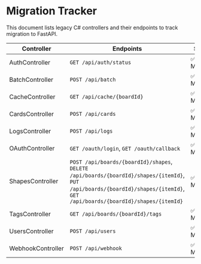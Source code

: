 # Migration Tracker

This document lists legacy C# controllers and their endpoints to track migration to FastAPI.

| Controller | Endpoints | Status |
|-----------|-----------|--------|
| AuthController | `GET /api/auth/status` | ✅ Migrated |
| BatchController | `POST /api/batch` | ✅ Migrated |
| CacheController | `GET /api/cache/{boardId}` | ✅ Migrated |
| CardsController | `POST /api/cards` | ✅ Migrated |
| LogsController | `POST /api/logs` | ✅ Migrated |
| OAuthController | `GET /oauth/login`, `GET /oauth/callback` | ✅ Migrated |
| ShapesController | `POST /api/boards/{boardId}/shapes`, `DELETE /api/boards/{boardId}/shapes/{itemId}`, `PUT /api/boards/{boardId}/shapes/{itemId}`, `GET /api/boards/{boardId}/shapes/{itemId}` | ✅ Migrated |
| TagsController | `GET /api/boards/{boardId}/tags` | ✅ Migrated |
| UsersController | `POST /api/users` | ✅ Migrated |
| WebhookController | `POST /api/webhook` | ✅ Migrated |
